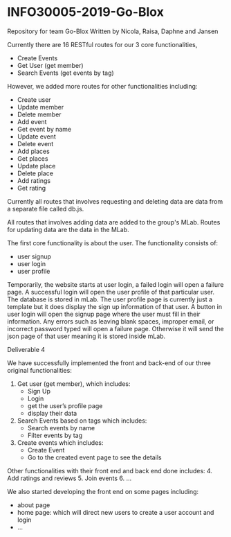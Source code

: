 # INFO30005-2019-Go-Blox

Repository for team Go-Blox
Written by Nicola, Raisa, Daphne and Jansen

Currently there are 16 RESTful routes for our 3 core functionalities,
- Create Events
- Get User (get member) 
- Search Events (get events by tag)

However, we added more routes for other functionalities including:
- Create user
- Update member
- Delete member
- Add event
- Get event by name
- Update event
- Delete event
- Add places
- Get places
- Update place
- Delete place
- Add ratings
- Get rating


Currently all routes that involves requesting and deleting data are data from a separate file called db.js.

All routes that involves adding data are added to the group's MLab. Routes for updating data are the data in the MLab.

The first core functionality is about the user. The functionality consists of:
  - user signup
  - user login
  - user profile

Temporarily, the website starts at user login, a failed login will open a failure page. A successful login will open the user profile of that particular user. The database is stored in mLab. The user profile page is currently just a template but it does display the sign up information of that user. A button in user login will open the signup page where the user must fill in their information. Any errors such as leaving blank spaces, improper email, or incorrect password typed will open a failure page. Otherwise it will send the json page of that user meaning it is stored inside mLab.

Deliverable 4

We have successfully implemented the front and back-end of our three original functionalities:

1. Get user (get member), which includes:
    - Sign Up
    - Login
    - get the user’s profile page
    - display their data
2. Search Events based on tags which includes:
    - Search events by name
    - Filter events by tag
3. Create events which includes:
    - Create Event
    - Go to the created event page to see the details

Other functionalities with their front end and back end done includes:
4. Add ratings and reviews
5. Join events
6. …

We also started developing the front end on some pages including: 
- about page
- home page: which will direct new users to create a user account and login
- …

